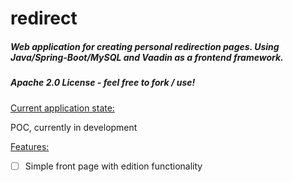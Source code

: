# redirect

##### Web application for creating personal redirection pages. Using Java/Spring-Boot/MySQL and Vaadin as a frontend framework.

##### Apache 2.0 License - feel free to fork / use!

<u>Current application state:</u>

POC, currently in development

<u>Features:</u>

- [ ] Simple front page with edition functionality
